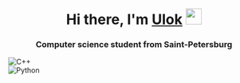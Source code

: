 <h1 align="center">Hi there, I'm <a href="https://github.com/IUlok" target="_blank">Ulok</a> 
<img src="https://github.com/blackcater/blackcater/raw/main/images/Hi.gif" height="32"/></h1>
<h3 align="center">Computer science student from Saint-Petersburg</h3>

![C++](https://img.shields.io/badge/c++-%2300599C.svg?style=for-the-badge&logo=c%2B%2B&logoColor=white)\
![Python](https://img.shields.io/badge/python-3670A0?style=for-the-badge&logo=python&logoColor=ffdd54)
 
